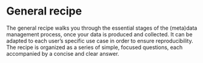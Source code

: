 # General recipe
The general recipe walks you through the essential stages of the (meta)data management process, once your data is produced and collected. It can be adapted to each user’s specific use case in order to ensure reproducibility. The recipe is organized as a series of simple, focused questions, each accompanied by a concise and clear answer.